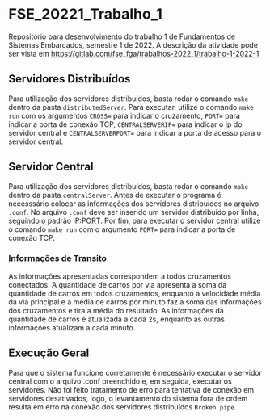 # FSE_20221_Trabalho_1
Repositório para desenvolvimento do trabalho 1 de Fundamentos de Sistemas Embarcados, semestre 1 de 2022. A descrição da atividade pode ser vista em https://gitlab.com/fse_fga/trabalhos-2022_1/trabalho-1-2022-1

## Servidores Distribuídos

Para utilização dos servidores distribuídos, basta rodar o comando ```make``` dentro da pasta ```distributedServer```. Para executar, utilize o comando ```make run``` com os argumentos ```CROSS=``` para indicar o cruzamento, ```PORT=``` para indicar a porta de conexão TCP, ```CENTRALSERVERIP=``` para indicar o Ip do servidor central e ```CENTRALSERVERPORT=``` para indicar a porta de acesso para o servidor central.

## Servidor Central

Para utilização dos servidores distribuídos, basta rodar o comando ```make``` dentro da pasta ```centralServer```. Antes de executar o programa é necesssário colocar as informações dos servidores distribuídos no arquivo ```.conf```. No arquivo ```.conf``` deve ser inserido um servidor distribuído por linha, seguindo o padrão IP:PORT. Por fim, para executar o servidor central utilize o comando ```make run``` com o argumento ```PORT=``` para indicar a porta de conexão TCP.

### Informações de Transito

As informações apresentadas correspondem a todos cruzamentos conectados. A quantidade de carros por via apresenta a soma da quantidade de carros em todos cruzamentos, enquanto a velocidade média da via principal e a média de carros por minuto faz a soma das informações dos cruzamentos e tira a média do resultado.
As informações da quantidade de carros é atualizada a cada 2s, enquanto as outras informações atualizam a cada minuto.

## Execução Geral

Para que o sistema funcione corretamente é necessário executar o servidor central com o arquivo .conf preenchido e, em seguida, executar os servidores. Não foi feito tratamento de erro para tentativa de conexão em servidores desativados, logo, o levantamento do sistema fora de ordem resulta em erro na conexão dos servidores distribuídos ```Broken pipe```.
